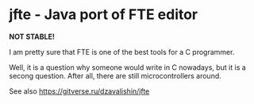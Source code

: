 # jfte - Java port of FTE editor

**NOT STABLE!**

I am pretty sure that FTE is one of the best tools for a C programmer.

Well, it is a question why someone would write in C nowadays, but it is
a secong question. After all, there are still microcontrollers around.

See also https://gitverse.ru/dzavalishin/jfte
